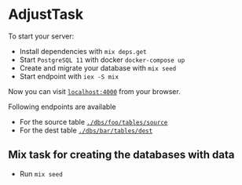 # AdjustTask

To start your server:

  * Install dependencies with `mix deps.get`
  * Start `PostgreSQL 11` with docker `docker-compose up`
  * Create and migrate your database with `mix seed`
  * Start endpoint with `iex -S mix`

Now you can visit [`localhost:4000`](http://localhost:4000) from your browser.

Following endpoints are available

  * For the source table [`./dbs/foo/tables/source`](http://localhost:4000/dbs/foo/tables/source)
  * For the dest table [`./dbs/bar/tables/dest`](http://localhost:4000/dbs/bar/tables/dest)

## Mix task for creating the databases with data

  * Run `mix seed`
